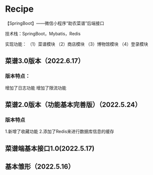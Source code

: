 # Recipe
【SpringBoot】——微信小程序“助农菜谱”后端接口

技术栈：SpringBoot，Mybatis，Redis


实现功能：
（1）菜谱模块
（2）商店模块
（3）博物馆模块
（4）登录模块

## 菜谱3.0版本（2022.6.17）
### 版本特点：
增加了日志功能
增加了限流功能

## 菜谱2.0版本（功能基本完善版）（2022.5.24）
### 版本特点
1.新增了收藏功能
2.添加了Redis来进行数据库信息的缓存

## 菜谱端基本接口1.0(2022.5.17)

## 基本雏形（2022.5.16）
